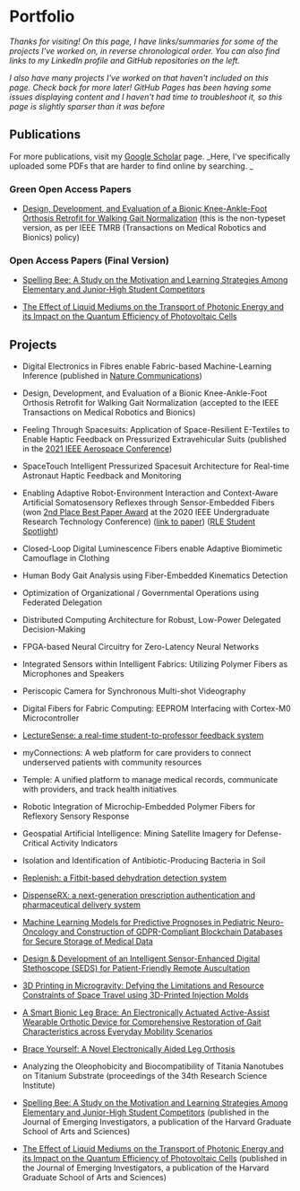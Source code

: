 # Portfolio

_Thanks for visiting! On this page, I have links/summaries for some of the projects I've worked on, in reverse chronological order. You can also find links to my LinkedIn profile and GitHub repositories on the left._

_I also have many projects I've worked on that haven't included on this page. Check back for more later!_
_GitHub Pages has been having some issues displaying content and I haven't had time to troubleshoot it, so this page is slightly sparser than it was before_

## <span title="(organized in reverse chronological order)">Publications</span>

For more publications, visit my [Google Scholar](https://scholar.google.com/citations?user=srRusqEAAAAJ&hl=en&oi=ao) page.
_Here, I've specifically uploaded some PDFs that are harder to find online by searching. _

### Green Open Access Papers

- [Design, Development, and Evaluation of a Bionic Knee-Ankle-Foot Orthosis Retrofit for Walking Gait Normalization](assets/uploads/papers/PayraMahadevan_IEEE_TMRB.pdf)
(this is the non-typeset version, as per IEEE TMRB (Transactions on Medical Robotics and Bionics) policy)

### Open Access Papers (Final Version)

- [Spelling Bee: A Study on the Motivation and Learning Strategies Among Elementary and Junior-High Student Competitors](assets/uploads/papers/payra_2016.pdf)

- [The Effect of Liquid Mediums on the Transport of Photonic Energy and its Impact on the Quantum Efficiency of Photovoltaic Cells](assets/uploads/papers/payra_2015.pdf)


## <span title="(organized in reverse chronological order)">Projects</span>

- Digital Electronics in Fibres enable Fabric-based Machine-Learning Inference (published in [Nature Communications](https://www.nature.com/articles/s41467-021-23628-5))

- Design, Development, and Evaluation of a Bionic Knee-Ankle-Foot Orthosis Retrofit for Walking Gait Normalization (accepted to the IEEE Transactions on Medical Robotics and Bionics)

- Feeling Through Spacesuits: Application of Space-Resilient E-Textiles to Enable Haptic Feedback on Pressurized Extravehicular Suits (published in the [2021 IEEE Aerospace Conference](https://www.aeroconf.org/))

- SpaceTouch Intelligent Pressurized Spacesuit Architecture for Real-time Astronaut Haptic Feedback and Monitoring

- Enabling Adaptive Robot-Environment Interaction and Context-Aware Artificial Somatosensory Reflexes through Sensor-Embedded Fibers (won [2nd Place Best Paper Award](https://urtc.mit.edu/Best-Paper-Awards.pdf) at the 2020 IEEE Undergraduate Research Technology Conference) ([link to paper](https://www.rle.mit.edu/wp-content/uploads/2020/10/PA20-0081_URTC_Updated.pdf)) ([RLE Student Spotlight](https://www.rle.mit.edu/fibersmit-group-syamantak-payra/))

- Closed-Loop Digital Luminescence Fibers enable Adaptive Biomimetic Camouflage in Clothing

- Human Body Gait Analysis using Fiber-Embedded Kinematics Detection

- Optimization of Organizational / Governmental Operations using Federated Delegation

- Distributed Computing Architecture for Robust, Low-Power Delegated Decision-Making

- FPGA-based Neural Circuitry for Zero-Latency Neural Networks

- Integrated Sensors within Intelligent Fabrics: Utilizing Polymer Fibers as Microphones and Speakers

- Periscopic Camera for Synchronous Multi-shot Videography

- Digital Fibers for Fabric Computing: EEPROM Interfacing with Cortex-M0 Microcontroller

-	[LectureSense: a real-time student-to-professor feedback system](https://devpost.com/software/lecturesense-uimo5f)

- myConnections: A web platform for care providers to connect underserved patients with community resources

- Temple: A unified platform to manage medical records, communicate with providers, and track health initiatives

- Robotic Integration of Microchip-Embedded Polymer Fibers for Reflexory Sensory Response

-	Geospatial Artificial Intelligence: Mining Satellite Imagery for Defense-Critical Activity Indicators

-	Isolation and Identification of Antibiotic-Producing Bacteria in Soil

-	[Replenish: a Fitbit-based dehydration detection system](https://devpost.com/software/replenish-fsulmi)

-	[DispenseRX: a next-generation prescription authentication and pharmaceutical delivery system](https://devpost.com/software/dispenser)

-	[Machine Learning Models for Predictive Prognoses in Pediatric Neuro-Oncology and Construction of GDPR-Compliant Blockchain Databases for Secure Storage of Medical Data](https://youtu.be/AOAD2V2tQjc?t=8690)

-	[Design & Development of an Intelligent Sensor-Enhanced Digital Stethoscope (SEDS) for Patient-Friendly Remote Auscultation](https://abstracts.societyforscience.org/Home/FullAbstract?ProjectId=15366)

-	[3D Printing in Microgravity: Defying the Limitations and Resource Constraints of Space Travel using 3D-Printed Injection Molds](http://3dmolds.webflow.io/)

- [A Smart Bionic Leg Brace: An Electronically Actuated Active-Assist Wearable Orthotic Device for Comprehensive Restoration of Gait Characteristics across Everyday Mobility Scenarios](https://abstracts.societyforscience.org/Home/FullAbstract?ProjectId=5489)

-	[Brace Yourself: A Novel Electronically Aided Leg Orthosis](https://abstracts.societyforscience.org/Home/FullAbstract?ProjectId=10819)

-	Analyzing the Oleophobicity and Biocompatibility of Titania Nanotubes on Titanium Substrate (proceedings of the 34th Research Science Institute)

- [Spelling Bee: A Study on the Motivation and Learning Strategies Among Elementary and Junior-High Student Competitors](https://www.emerginginvestigators.org/articles/spelling-bee-a-study-on-the-motivation-and-learning-strategies-among-elementary-and-junior-high-student-competitors) (published in the Journal of Emerging Investigators, a publication of the Harvard Graduate School of Arts and Sciences)

-	[The Effect of Liquid Mediums on the Transport of Photonic Energy and its Impact on the Quantum Efficiency of Photovoltaic Cells](https://www.emerginginvestigators.org/articles/the-effect-of-various-liquid-mediums-on-the-transport-of-photonic-energy-and-its-impact-on-the-quantum-efficiency-of-photovoltaic-cells) (published in the Journal of Emerging Investigators, a publication of the Harvard Graduate School of Arts and Sciences)
